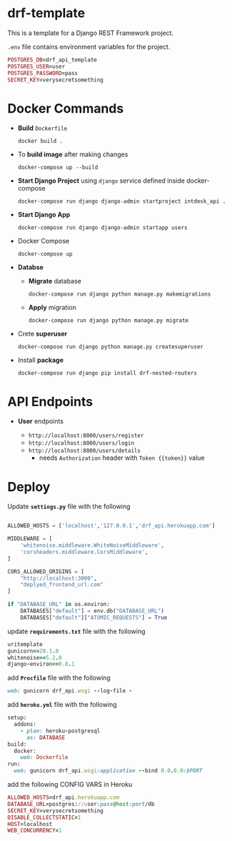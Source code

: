 # drf-template
 
This is a template for a Django REST Framework project.

`.env` file contains environment variables for the project.

```ruby
POSTGRES_DB=drf_api_template
POSTGRES_USER=user
POSTGRES_PASSWORD=pass
SECRET_KEY=verysecretsomething
```

# Docker Commands
 
- **Build** `Dockerfile` 
  
    `docker build .`

- To **build image** after making changes 

    `docker-compose up --build`
    
- **Start Django Project** using `django` service defined inside docker-compose
  
    `docker-compose run django django-admin startproject intdesk_api .`

- **Start Django App**
  
    `docker-compose run django django-admin startapp users`

- Docker Compose
  
    `docker-compose up`

- **Databse**
  - **Migrate** database 

      `docker-compose run django python manage.py makemigrations`

  - **Apply** migration

      `docker-compose run django python manage.py migrate`

- Crete **superuser** 

    `docker-compose run django python manage.py createsuperuser`

- Install **package**

    `docker-compose run django pip install drf-nested-routers`

# API Endpoints

- **User** endpoints

    - `http://localhost:8000/users/register`
    - `http://localhost:8000/users/login`
    - `http://localhost:8000/users/details`
      - needs `Authorization` header with `Token {{token}}` value 

# Deploy

Update **`settings.py`** file with the following

```python

ALLOWED_HOSTS = ['localhost','127.0.0.1','drf_api.herokuapp.com']

MIDDLEWARE = [
    'whitenoise.middleware.WhiteNoiseMiddleware',
    'corsheaders.middleware.CorsMiddleware',
]

CORS_ALLOWED_ORIGINS = [
    "http://localhost:3000",
    "deplyed_frontend_url.com"
]

if "DATABASE_URL" in os.environ:
    DATABASES["default"] = env.db("DATABASE_URL")
    DATABASES["default"]["ATOMIC_REQUESTS"] = True

```

update **`requirements.txt`** file with the following

```ruby
uritemplate
gunicorn==20.1.0
whitenoise==5.2.0
django-environ==0.8.1
```

add **`Procfile`** file with the following

```ruby
web: gunicorn drf_api.wsgi --log-file -
```

add **`heroku.yml`** file with the following

```ruby
setup:
  addons:
    - plan: heroku-postgresql
      as: DATABASE
build:
  docker:
    web: Dockerfile
run:
  web: gunicorn drf_api.wsgi:application --bind 0.0.0.0:$PORT
```

add the following CONFIG VARS in Heroku

```ruby
ALLOWED_HOSTS=drf_api.herokuapp.com
DATABASE_URL=postgres://user:pass@host:port/db
SECRET_KEY=verysecretsomething
DISABLE_COLLECTSTATIC=1
HOST=localhost
WEB_CONCURRENCY=1
```